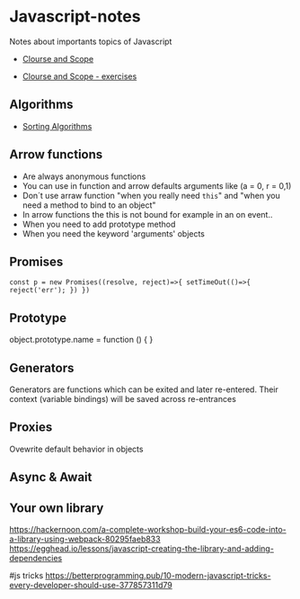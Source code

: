 # Javascript-notes

Notes about importants topics of Javascript 

* [Clourse and Scope](https://blog.bitsrc.io/a-beginners-guide-to-closures-in-javascript-97d372284dda)

* [Clourse and Scope - exercises](https://github.com/Bloc/mentor-exercises/blob/master/exercises/javascript/closure-scoping-exercises.md)


## Algorithms

* [Sorting Algorithms](https://github.com/yeb9925/sorting-algorithms-javascript)


## Arrow functions
- Are always anonymous functions
- You can use in function and arrow defaults arguments like (a = 0, r = 0,1)
- Don´t use arraw function "when you really need `this`" and "when you need a method to bind to an object"
- In arrow functions the this is not bound for example in an on event..
- When you need to add prototype method
- When you need the keyword 'arguments' objects


## Promises

`const p = new Promises((resolve, reject)=>{
 setTimeOut(()=>{
    reject('err');
 })
})` 

## Prototype
object.prototype.name = function () { }

## Generators
Generators are functions which can be exited and later re-entered. Their context (variable bindings) will be saved across re-entrances

## Proxies
Ovewrite default behavior in objects

## Async & Await



## Your own library
https://hackernoon.com/a-complete-workshop-build-your-es6-code-into-a-library-using-webpack-80295faeb833
https://egghead.io/lessons/javascript-creating-the-library-and-adding-dependencies

#js tricks
https://betterprogramming.pub/10-modern-javascript-tricks-every-developer-should-use-377857311d79

